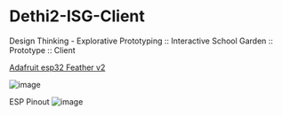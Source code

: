 # Dethi2-ISG-Client
Design Thinking - Explorative Prototyping :: Interactive School Garden :: Prototype :: Client

[Adafruit esp32 Feather v2](https://learn.adafruit.com/adafruit-esp32-feather-v2/pinouts)

![image](https://github.com/DixNSpitz/Dethi2-ISG-Client/assets/35075493/deaaf2e4-795c-4a4d-a704-3e78d1737124)

ESP Pinout
![image](https://github.com/DixNSpitz/Dethi2-ISG-Client/assets/35075493/6a0a5850-cdfb-496c-88d2-3fd2c160702f)
